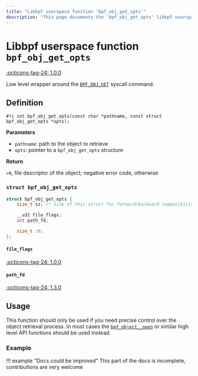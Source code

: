 ```yaml
---
title: "Libbpf userspace function 'bpf_obj_get_opts'"
description: "This page documents the 'bpf_obj_get_opts' libbpf userspace function, including its definition, usage, and examples."
---
```

# Libbpf userspace function `bpf_obj_get_opts`

<!-- [LIBBPF_TAG] -->
[:octicons-tag-24: 1.0.0](https://github.com/libbpf/libbpf/releases/tag/v1.0.0)
<!-- [/LIBBPF_TAG] -->

Low level wrapper around the [`BPF_OBJ_GET`](../../../linux/syscall/BPF_OBJ_GET.md) syscall command.

## Definition

`#!c int bpf_obj_get_opts(const char *pathname, const struct bpf_obj_get_opts *opts);`

**Parameters**

- `pathname`: path to the object to retrieve
- `opts`: pointer to a `bpf_obj_get_opts` structure

**Return**

`>0`, file descriptor of the object; negative error code, otherwise

### `struct bpf_obj_get_opts`

```c
struct bpf_obj_get_opts {
    size_t sz; /* size of this struct for forward/backward compatibility */

    __u32 file_flags;
    int path_fd;

    size_t :0;
};
```

#### `file_flags`

[:octicons-tag-24: 1.0.0](https://github.com/libbpf/libbpf/commit/d8e2c9d9650ee15784f0413ae689a535c02f5e17) 

#### `path_fd`

[:octicons-tag-24: 1.3.0](https://github.com/libbpf/libbpf/commit/a50544ef45c0ba1d02bcf283e86c2d90abaa29a1)


## Usage

This function should only be used if you need precise control over the object retrieval process. In most cases the [`bpf_object__open`](bpf_object__open.md) or similar high level API functions should be used instead.

### Example

!!! example "Docs could be improved"
    This part of the docs is incomplete, contributions are very welcome
